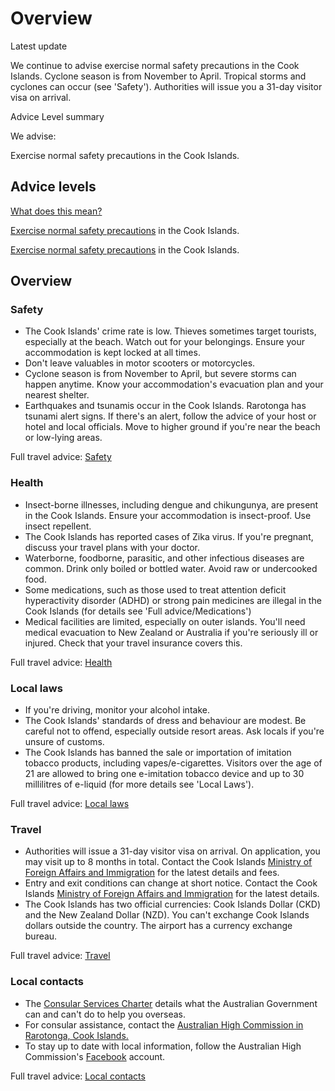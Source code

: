 # Overview

Latest update

We continue to advise exercise normal safety precautions in the Cook Islands. Cyclone season is from November to April. Tropical storms and cyclones can occur (see 'Safety'). Authorities will issue you a 31-day visitor visa on arrival.

Advice Level summary

We advise:

Exercise normal safety precautions in the Cook Islands.

## Advice levels

[What does this mean?](/before-you-go/travel-advice-explained/)

[Exercise normal safety precautions](https://www.smartraveller.gov.au/consular-services/travel-advice-explained#level1) in the Cook Islands.

[Exercise normal safety precautions](https://www.smartraveller.gov.au/consular-services/travel-advice-explained#level1) in the Cook Islands.

## Overview

### Safety

* The Cook Islands' crime rate is low. Thieves sometimes target tourists, especially at the beach. Watch out for your belongings. Ensure your accommodation is kept locked at all times.
* Don't leave valuables in motor scooters or motorcycles.
* Cyclone season is from November to April, but severe storms can happen anytime. Know your accommodation's evacuation plan and your nearest shelter.
* Earthquakes and tsunamis occur in the Cook Islands. Rarotonga has tsunami alert signs. If there's an alert, follow the advice of your host or hotel and local officials. Move to higher ground if you're near the beach or low-lying areas.

Full travel advice: [Safety](#safety)

### Health

* Insect-borne illnesses, including dengue and chikungunya, are present in the Cook Islands. Ensure your accommodation is insect-proof. Use insect repellent.
* The Cook Islands has reported cases of Zika virus. If you're pregnant, discuss your travel plans with your doctor.
* Waterborne, foodborne, parasitic, and other infectious diseases are common. Drink only boiled or bottled water. Avoid raw or undercooked food.
* Some medications, such as those used to treat attention deficit hyperactivity disorder (ADHD) or strong pain medicines are illegal in the Cook Islands (for details see 'Full advice/Medications')
* Medical facilities are limited, especially on outer islands. You'll need medical evacuation to New Zealand or Australia if you're seriously ill or injured. Check that your travel insurance covers this.

Full travel advice: [Health](#health)

### Local laws

* If you're driving, monitor your alcohol intake.
* The Cook Islands' standards of dress and behaviour are modest. Be careful not to offend, especially outside resort areas. Ask locals if you're unsure of customs.
* The Cook Islands has banned the sale or importation of imitation tobacco products, including vapes/e-cigarettes. Visitors over the age of 21 are allowed to bring one e-imitation tobacco device and up to 30 millilitres of e-liquid (for more details see 'Local Laws').

Full travel advice: [Local laws](#local-laws)

### Travel

* Authorities will issue a 31-day visitor visa on arrival. On application, you may visit up to 8 months in total. Contact the Cook Islands [Ministry of Foreign Affairs and Immigration](https://mfai.gov.ck/form/contact) for the latest details and fees.
* Entry and exit conditions can change at short notice. Contact the Cook Islands [Ministry of Foreign Affairs and Immigration](https://mfai.gov.ck/form/contact) for the latest details.
* The Cook Islands has two official currencies: Cook Islands Dollar (CKD) and the New Zealand Dollar (NZD). You can't exchange Cook Islands dollars outside the country. The airport has a currency exchange bureau.

Full travel advice: [Travel](#travel)

### Local contacts

* The [Consular Services Charter](/node/46) details what the Australian Government can and can't do to help you overseas.
* For consular assistance, contact the [Australian High Commission in Rarotonga, Cook Islands.](https://cookislands.highcommission.gov.au/)
* To stay up to date with local information, follow the Australian High Commission's [Facebook](https://www.facebook.com/AusInTheCooks) account.

Full travel advice: [Local contacts](#local-contacts)